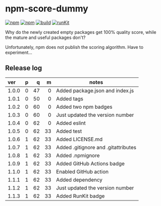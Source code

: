 # npm-score-dummy

[![npm](https://img.shields.io/npm/v/npm-score-dummy.svg)](https://www.npmjs.com/package/npm-score-dummy)
[![npm](https://img.shields.io/npm/dt/npm-score-dummy.svg)](https://www.npmjs.com/package/npm-score-dummy)
[![build](https://github.com/jazz-soft/npm-score-dummy/actions/workflows/build.yml/badge.svg)](https://github.com/jazz-soft/npm-score-dummy/actions)
[![runKit](https://badge.runkitcdn.com/npm-score-dummy.svg)](https://npm.runkit.com/npm-score-dummy)

Why do the newly created empty packages get 100% quality score,
while the mature and useful packages don't?

Unfortunately, npm does not publish the scoring algorithm. Have to experiment...

## Release log

| ver      | p | q | m | notes |
| :------- | -: | -: | -: | - |
| 1.0.0 | 0 | 47 | 0 | Added package.json and index.js
| 1.0.1 | 0 | 50 | 0 | Added tags
| 1.0.2 | 0 | 60 | 0 | Added two npm badges
| 1.0.3 | 0 | 60 | 0 | Just updated the version number
| 1.0.4 | 0 | 62 | 0 | Added eslint
| 1.0.5 | 0 | 62 | 33 | Added test
| 1.0.6 | 1 | 62 | 33 | Added LICENSE.md
| 1.0.7 | 1 | 62 | 33 | Added .gitignore and .gitattributes
| 1.0.8 | 1 | 62 | 33 | Added .npmignore
| 1.0.9 | 1 | 62 | 33 | Added GitHub Actions badge
| 1.1.0 | 1 | 62 | 33 | Enabled GitHub action
| 1.1.1 | 1 | 62 | 33 | Added dependency
| 1.1.2 | 1 | 62 | 33 | Just updated the version number
| 1.1.3 | 1 | 62 | 33 | Added RunKit badge
